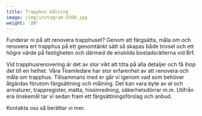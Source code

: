 ```yaml
---
title: Trapphus målning
image: /img/instagram-5568.jpg
weight: '20'
---
```

Funderar ni på att renovera trapphuset?  Genom att färgsätta, måla om och renovera ert trapphus på ett genomtänkt sätt så skapas både trivsel och ett högre värde på fastigheten och därmed de enskilda bostadsrätterna vid Brf.

Vid trapphusrenovering är det av stor vikt att titta på alla detaljer och få ihop det till en helhet. Våra Teamledare har stor erfarenhet av att renovera och måla om trapphus. Tillsammans med er går vi igenom vad som behöver åtgärdas förutom färgsättning och målning. Det kan vara byte av el och armaturer, trappregister, matta, hissinredning, säkerhetsdörrar m.m. Utifrån era önskemål tar vi sedan fram ett färgsättningsförslag och anbud.



Kontakta oss så berättar vi mer.
